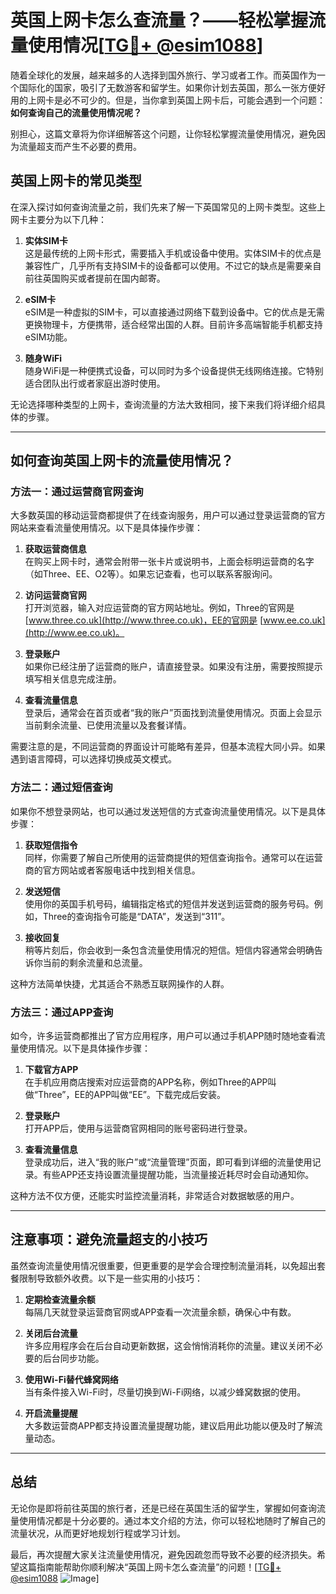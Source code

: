 # 英国上网卡怎么查流量？——轻松掌握流量使用情况[[TG💪+ @esim1088](https://t.me/s/esim1088)]

随着全球化的发展，越来越多的人选择到国外旅行、学习或者工作。而英国作为一个国际化的国家，吸引了无数游客和留学生。如果你计划去英国，那么一张方便好用的上网卡是必不可少的。但是，当你拿到英国上网卡后，可能会遇到一个问题：**如何查询自己的流量使用情况呢？**

别担心，这篇文章将为你详细解答这个问题，让你轻松掌握流量使用情况，避免因为流量超支而产生不必要的费用。

## 英国上网卡的常见类型

在深入探讨如何查询流量之前，我们先来了解一下英国常见的上网卡类型。这些上网卡主要分为以下几种：

1. **实体SIM卡**  
   这是最传统的上网卡形式，需要插入手机或设备中使用。实体SIM卡的优点是兼容性广，几乎所有支持SIM卡的设备都可以使用。不过它的缺点是需要亲自前往英国购买或者提前在国内邮寄。

2. **eSIM卡**  
   eSIM是一种虚拟的SIM卡，可以直接通过网络下载到设备中。它的优点是无需更换物理卡，方便携带，适合经常出国的人群。目前许多高端智能手机都支持eSIM功能。

3. **随身WiFi**  
   随身WiFi是一种便携式设备，可以同时为多个设备提供无线网络连接。它特别适合团队出行或者家庭出游时使用。

无论选择哪种类型的上网卡，查询流量的方法大致相同，接下来我们将详细介绍具体的步骤。

---

## 如何查询英国上网卡的流量使用情况？

### 方法一：通过运营商官网查询

大多数英国的移动运营商都提供了在线查询服务，用户可以通过登录运营商的官方网站来查看流量使用情况。以下是具体操作步骤：

1. **获取运营商信息**  
   在购买上网卡时，通常会附带一张卡片或说明书，上面会标明运营商的名字（如Three、EE、O2等）。如果忘记查看，也可以联系客服询问。

2. **访问运营商官网**  
   打开浏览器，输入对应运营商的官方网站地址。例如，Three的官网是 [www.three.co.uk](http://www.three.co.uk)，EE的官网是 [www.ee.co.uk](http://www.ee.co.uk)。

3. **登录账户**  
   如果你已经注册了运营商的账户，请直接登录。如果没有注册，需要按照提示填写相关信息完成注册。

4. **查看流量信息**  
   登录后，通常会在首页或者“我的账户”页面找到流量使用情况。页面上会显示当前剩余流量、已使用流量以及套餐详情。

需要注意的是，不同运营商的界面设计可能略有差异，但基本流程大同小异。如果遇到语言障碍，可以选择切换成英文模式。

### 方法二：通过短信查询

如果你不想登录网站，也可以通过发送短信的方式查询流量使用情况。以下是具体步骤：

1. **获取短信指令**  
   同样，你需要了解自己所使用的运营商提供的短信查询指令。通常可以在运营商的官方网站或者客服电话中找到相关信息。

2. **发送短信**  
   使用你的英国手机号码，编辑指定格式的短信并发送到运营商的服务号码。例如，Three的查询指令可能是“DATA”，发送到“311”。

3. **接收回复**  
   稍等片刻后，你会收到一条包含流量使用情况的短信。短信内容通常会明确告诉你当前的剩余流量和总流量。

这种方法简单快捷，尤其适合不熟悉互联网操作的人群。

### 方法三：通过APP查询

如今，许多运营商都推出了官方应用程序，用户可以通过手机APP随时随地查看流量使用情况。以下是具体操作步骤：

1. **下载官方APP**  
   在手机应用商店搜索对应运营商的APP名称，例如Three的APP叫做“Three”，EE的APP叫做“EE”。下载完成后安装。

2. **登录账户**  
   打开APP后，使用与运营商官网相同的账号密码进行登录。

3. **查看流量信息**  
   登录成功后，进入“我的账户”或“流量管理”页面，即可看到详细的流量使用记录。有些APP还支持设置流量提醒功能，当流量接近耗尽时会自动通知你。

这种方法不仅方便，还能实时监控流量消耗，非常适合对数据敏感的用户。

---

## 注意事项：避免流量超支的小技巧

虽然查询流量使用情况很重要，但更重要的是学会合理控制流量消耗，以免超出套餐限制导致额外收费。以下是一些实用的小技巧：

1. **定期检查流量余额**  
   每隔几天就登录运营商官网或APP查看一次流量余额，确保心中有数。

2. **关闭后台流量**  
   许多应用程序会在后台自动更新数据，这会悄悄消耗你的流量。建议关闭不必要的后台同步功能。

3. **使用Wi-Fi替代蜂窝网络**  
   当有条件接入Wi-Fi时，尽量切换到Wi-Fi网络，以减少蜂窝数据的使用。

4. **开启流量提醒**  
   大多数运营商APP都支持设置流量提醒功能，建议启用此功能以便及时了解流量动态。

---

## 总结

无论你是即将前往英国的旅行者，还是已经在英国生活的留学生，掌握如何查询流量使用情况都是十分必要的。通过本文介绍的方法，你可以轻松地随时了解自己的流量状况，从而更好地规划行程或学习计划。

最后，再次提醒大家关注流量使用情况，避免因疏忽而导致不必要的经济损失。希望这篇指南能帮助你顺利解决“英国上网卡怎么查流量”的问题！[[TG💪+ @esim1088](https://t.me/s/esim1088) ![Image](https://i.postimg.cc/4NQfJmqS/Snipaste-2025-05-13-00-14-12.png)]